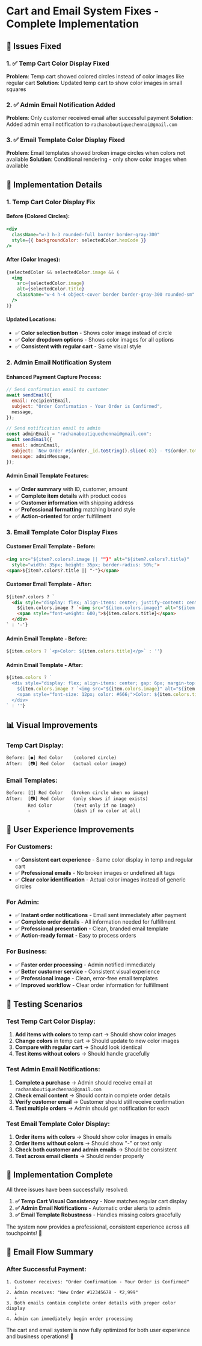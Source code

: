 # Cart and Email System Fixes - Complete Implementation

## 🎯 **Issues Fixed**

### **1. ✅ Temp Cart Color Display Fixed**
**Problem**: Temp cart showed colored circles instead of color images like regular cart
**Solution**: Updated temp cart to show color images in small squares

### **2. ✅ Admin Email Notification Added**
**Problem**: Only customer received email after successful payment
**Solution**: Added admin email notification to `rachanaboutiquechennai@gmail.com`

### **3. ✅ Email Template Color Display Fixed**
**Problem**: Email templates showed broken image circles when colors not available
**Solution**: Conditional rendering - only show color images when available

## 🔧 **Implementation Details**

### **1. Temp Cart Color Display Fix**

#### **Before (Colored Circles)**:
```jsx
<div 
  className="w-3 h-3 rounded-full border border-gray-300"
  style={{ backgroundColor: selectedColor.hexCode }}
/>
```

#### **After (Color Images)**:
```jsx
{selectedColor && selectedColor.image && (
  <img 
    src={selectedColor.image} 
    alt={selectedColor.title}
    className="w-4 h-4 object-cover border border-gray-300 rounded-sm"
  />
)}
```

#### **Updated Locations**:
- ✅ **Color selection button** - Shows color image instead of circle
- ✅ **Color dropdown options** - Shows color images for all options
- ✅ **Consistent with regular cart** - Same visual style

### **2. Admin Email Notification System**

#### **Enhanced Payment Capture Process**:
```javascript
// Send confirmation email to customer
await sendEmail({
  email: recipientEmail,
  subject: "Order Confirmation - Your Order is Confirmed",
  message,
});

// Send notification email to admin
const adminEmail = "rachanaboutiquechennai@gmail.com";
await sendEmail({
  email: adminEmail,
  subject: `New Order #${order._id.toString().slice(-8)} - ₹${order.totalAmount}`,
  message: adminMessage,
});
```

#### **Admin Email Template Features**:
- ✅ **Order summary** with ID, customer, amount
- ✅ **Complete item details** with product codes
- ✅ **Customer information** with shipping address
- ✅ **Professional formatting** matching brand style
- ✅ **Action-oriented** for order fulfillment

### **3. Email Template Color Display Fixes**

#### **Customer Email Template - Before**:
```html
<img src="${item?.colors?.image || ""}" alt="${item?.colors?.title}"
  style="width: 35px; height: 35px; border-radius: 50%;">
<span>${item?.colors?.title || "-"}</span>
```

#### **Customer Email Template - After**:
```html
${item?.colors ? `
  <div style="display: flex; align-items: center; justify-content: center; gap: 8px;">
    ${item.colors.image ? `<img src="${item.colors.image}" alt="${item.colors.title}" style="width: 25px; height: 25px; object-fit: cover; border-radius: 3px;">` : ''}
    <span style="font-weight: 600;">${item.colors.title}</span>
  </div>
` : '-'}
```

#### **Admin Email Template - Before**:
```javascript
${item.colors ? `<p>Color: ${item.colors.title}</p>` : ''}
```

#### **Admin Email Template - After**:
```javascript
${item.colors ? `
  <div style="display: flex; align-items: center; gap: 6px; margin-top: 2px;">
    ${item.colors.image ? `<img src="${item.colors.image}" alt="${item.colors.title}" style="width: 16px; height: 16px; object-fit: cover; border-radius: 2px;">` : ''}
    <span style="font-size: 12px; color: #666;">Color: ${item.colors.title}</span>
  </div>
` : ''}
```

## 📊 **Visual Improvements**

### **Temp Cart Display**:
```
Before: [●] Red Color    (colored circle)
After:  [📷] Red Color   (actual color image)
```

### **Email Templates**:
```
Before: [🔴] Red Color   (broken circle when no image)
After:  [📷] Red Color   (only shows if image exists)
        Red Color        (text only if no image)
        -                (dash if no color at all)
```

## 🎯 **User Experience Improvements**

### **For Customers**:
- ✅ **Consistent cart experience** - Same color display in temp and regular cart
- ✅ **Professional emails** - No broken images or undefined alt tags
- ✅ **Clear color identification** - Actual color images instead of generic circles

### **For Admin**:
- ✅ **Instant order notifications** - Email sent immediately after payment
- ✅ **Complete order details** - All information needed for fulfillment
- ✅ **Professional presentation** - Clean, branded email template
- ✅ **Action-ready format** - Easy to process orders

### **For Business**:
- ✅ **Faster order processing** - Admin notified immediately
- ✅ **Better customer service** - Consistent visual experience
- ✅ **Professional image** - Clean, error-free email templates
- ✅ **Improved workflow** - Clear order information for fulfillment

## 🧪 **Testing Scenarios**

### **Test Temp Cart Color Display**:
1. **Add items with colors** to temp cart → Should show color images
2. **Change colors** in temp cart → Should update to new color images
3. **Compare with regular cart** → Should look identical
4. **Test items without colors** → Should handle gracefully

### **Test Admin Email Notifications**:
1. **Complete a purchase** → Admin should receive email at `rachanaboutiquechennai@gmail.com`
2. **Check email content** → Should contain complete order details
3. **Verify customer email** → Customer should still receive confirmation
4. **Test multiple orders** → Admin should get notification for each

### **Test Email Template Color Display**:
1. **Order items with colors** → Should show color images in emails
2. **Order items without colors** → Should show "-" or text only
3. **Check both customer and admin emails** → Should be consistent
4. **Test across email clients** → Should render properly

## 🚀 **Implementation Complete**

All three issues have been successfully resolved:

1. **✅ Temp Cart Visual Consistency** - Now matches regular cart display
2. **✅ Admin Email Notifications** - Automatic order alerts to admin
3. **✅ Email Template Robustness** - Handles missing colors gracefully

The system now provides a professional, consistent experience across all touchpoints! 🎉

## 📧 **Email Flow Summary**

### **After Successful Payment**:
```
1. Customer receives: "Order Confirmation - Your Order is Confirmed"
   ↓
2. Admin receives: "New Order #12345678 - ₹2,999"
   ↓
3. Both emails contain complete order details with proper color display
   ↓
4. Admin can immediately begin order processing
```

The cart and email system is now fully optimized for both user experience and business operations! 🚀
